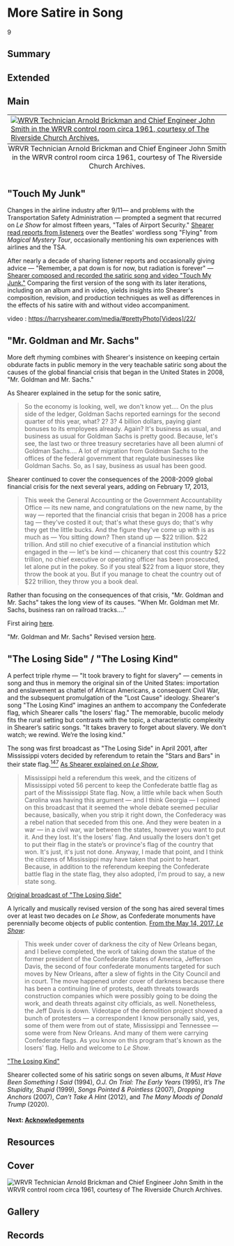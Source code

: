 # More Satire in Song

9

## Summary

## Extended

## Main

<table class="exhibit-image half-image">
<caption align="bottom" class="exhibit-caption">WRVR Technician Arnold Brickman and Chief Engineer John Smith in the WRVR control room circa 1961, courtesy of The Riverside Church Archives.</caption>
<tr><td><a href="https://s3.amazonaws.com/americanarchive.org/exhibits/24.+WRVR+Technician+Arnold+Brickman+and+Chief+Engineer+John+Smitch+in+the+WRVR+control+room+circa+1961+CREDIT+The+Riverside+Church+Archives.jpg" target="_blank"><img src="https://s3.amazonaws.com/americanarchive.org/exhibits/24.+WRVR+Technician+Arnold+Brickman+and+Chief+Engineer+John+Smitch+in+the+WRVR+control+room+circa+1961+CREDIT+The+Riverside+Church+Archives.jpg" class="big-image" alt="WRVR Technician Arnold Brickman and Chief Engineer John Smith in the WRVR control room circa 1961, courtesy of The Riverside Church Archives."/></a></td></tr>
</table>

## "Touch My Junk"

Changes in the airline industry after 9/11— and problems with the Transportation Safety Administration — prompted a segment that recurred on *Le Show* for almost fifteen years, "Tales of Airport Security." [Shearer read reports from listeners](https://americanarchive.org/catalog/cpb-aacip-3eebdbbf9f1?start=1215.58&end=1513.71) over the Beatles' wordless song "Flying" from *Magical Mystery Tour*, occasionally mentioning his own experiences with airlines and the TSA.

After nearly a decade of sharing listener reports and occasionally giving advice — "Remember, a pat down is for now, but radiation is forever" — [Shearer composed and recorded the satiric song and video "Touch My Junk."](https://americanarchive.org/catalog/cpb-aacip-94783922534?start=3175.69&end=3309.61) Comparing the first version of the song with its later iterations, including on an album and in video, yields insights into Shearer's composition, revision, and production techniques as well as differences in the effects of his satire with and without video accompaniment.

video : https://harryshearer.com/media/#prettyPhoto[Videos]/22/ 

## "Mr. Goldman and Mr. Sachs"

More deft rhyming combines with Shearer's insistence on keeping certain obdurate facts in public memory in the very teachable satiric song about the causes of the global financial crisis that began in the United States in 2008, "Mr. Goldman and Mr. Sachs."

As Shearer explained in the setup for the sonic satire, 

> So the economy is looking, well, we don't know yet…. On the plus side of the ledger, Goldman Sachs reported earnings for the second quarter of this year, what? 2? 3? 4 billion dollars, paying giant bonuses to its employees already. Again? It's business as usual, and business as usual for Goldman Sachs is pretty good. Because, let's see, the last two or three treasury secretaries have all been alumni of Goldman Sachs…. A lot of migration from Goldman Sachs to the offices of the federal government that regulate businesses like Goldman Sachs. So, as I say, business as usual has been good.

Shearer continued to cover the consequences of the 2008-2009 global financial crisis for the next several years, adding on February 17, 2013, 

> This week the General Accounting or the Government Accountability Office — its new name, and congratulations on the new name, by the way — reported that the financial crisis that began in 2008 has a price tag — they've costed it out; that's what these guys do; that's why they get the little bucks. And the figure they've come up with is as much as — You sitting down? Then stand up — $22 trillion. $22 trillion. And still no chief executive of a financial institution which engaged in the — let's be kind — chicanery that cost this country $22 trillion, no chief executive or operating officer has been prosecuted, let alone put in the pokey. So if you steal $22 from a liquor store, they throw the book at you. But if you manage to cheat the country out of $22 trillion, they throw you a book deal. 

Rather than focusing on the consequences of that crisis, "Mr. Goldman and Mr. Sachs" takes the long view of its causes. "When Mr. Goldman met Mr. Sachs, business ran on railroad tracks…."

First airing [here](https://americanarchive.org/catalog/cpb-aacip-59a2105f8cb?start=2941.34&end=3274.82).

"Mr. Goldman and Mr. Sachs"
Revised version [here](https://americanarchive.org/catalog/cpb-aacip-1f1a6ef4d4e?start=2539.54&end=2948).

## "The Losing Side" / "The Losing Kind"

A perfect triple rhyme — "It took bravery to fight for slavery" — cements in song and thus in memory the original sin of the United States: importation and enslavement as chattel of African Americans, a consequent Civil War, and the subsequent promulgation of the "Lost Cause" ideology. Shearer's song "The Losing Kind" imagines an anthem to accompany the Confederate flag, which Shearer calls "the losers' flag." The memorable, bucolic melody fits the rural setting but contrasts with the topic, a characteristic complexity in Shearer’s satiric songs. "It takes bravery to forget about slavery. We don't watch; we rewind. We’re the losing kind."

The song was first broadcast as "The Losing Side" in April 2001, after Mississippi voters decided by referendum to retain the "Stars and Bars" in their state flag.[<sup>147</sup>](/exhibits/eotp/notes#147) [As Shearer explained on *Le Show*](https://americanarchive.org/catalog/cpb-aacip-a3be1e511f8?start=2110.59&end=2183.9), 

> Mississippi held a referendum this week, and the citizens of Mississippi voted 56 percent to keep the Confederate battle flag as part of the Mississippi State flag. Now, a little while back when South Carolina was having this argument — and I think Georgia — I opined on this broadcast that it seemed the whole debate seemed peculiar because, basically, when you strip it right down, the Confederacy was a rebel nation that seceded from this one. And they were beaten in a war — in a civil war, war between the states, however you want to put it. And they lost. It's the losers' flag. And usually the losers don't get to put their flag in the state’s or province's flag of the country that won. It's just, it's just not done. Anyway, I made that point, and I think the citizens of Mississippi may have taken that point to heart. Because, in addition to the referendum keeping the Confederate battle flag in the state flag, they also adopted, I'm proud to say, a new state song.

[Original broadcast of "The Losing Side"](https://americanarchive.org/catalog/cpb-aacip-a3be1e511f8?start=2184.9&end=2418.54)

A lyrically and musically revised version of the song has aired several times over at least two decades on *Le Show*, as Confederate monuments have perennially become objects of public contention. [From the May 14, 2017, *Le Show*](https://americanarchive.org/catalog/cpb-aacip-d28e2730efe?start=233.71&end=328.84):

> This week under cover of darkness the city of New Orleans began, and I believe completed, the work of taking down the statue of the former president of the Confederate States of America, Jefferson Davis, the second of four confederate monuments targeted for such moves by New Orleans, after a slew of fights in the City Council and in court. The move happened under cover of darkness because there has been a continuing line of protests, death threats towards construction companies which were possibly going to be doing the work, and death threats against city officials, as well. Nonetheless, the Jeff Davis is down. Videotape of the demolition project showed a bunch of protesters — a correspondent I know personally said, yes, some of them were from out of state, Mississippi and Tennessee — some were from New Orleans. And many of them were carrying Confederate flags. As you know on this program that's known as the losers' flag. Hello and welcome to *Le Show*.

["The Losing Kind"](https://americanarchive.org/catalog/cpb-aacip-d28e2730efe?start=328.25&end=529.92)

Shearer collected some of his satiric songs on seven albums, *It Must Have Been Something I Said* (1994), *O.J. On Trial: The Early Years* (1995), *It’s The Stupidity, Stupid* (1999), *Songs Pointed & Pointless* (2007), *Dropping Anchors* (2007), *Can’t Take A Hint* (2012), and *The Many Moods of Donald Trump* (2020). 

#### Next: [Acknowledgements](/exhibits/le-show/5-acknowledgements)

## Resources

## Cover
  <img title="Cover Image" alt="WRVR Technician Arnold Brickman and Chief Engineer John Smith in the WRVR control room circa 1961, courtesy of The Riverside Church Archives." src="https://s3.amazonaws.com/americanarchive.org/exhibits/24.+WRVR+Technician+Arnold+Brickman+and+Chief+Engineer+John+Smitch+in+the+WRVR+control+room+circa+1961+CREDIT+The+Riverside+Church+Archives.jpg">

## Gallery

## Records
